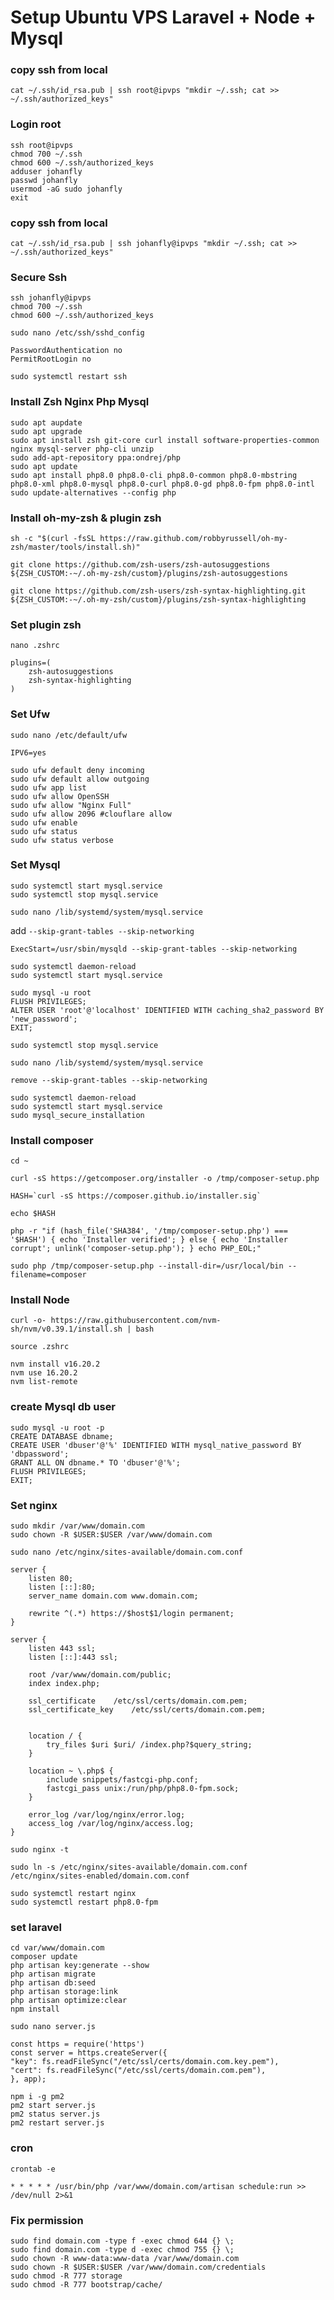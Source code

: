 # Setup Ubuntu VPS Laravel + Node + Mysql

### copy ssh from local
```
cat ~/.ssh/id_rsa.pub | ssh root@ipvps "mkdir ~/.ssh; cat >> ~/.ssh/authorized_keys"
```

### Login root
```
ssh root@ipvps
chmod 700 ~/.ssh
chmod 600 ~/.ssh/authorized_keys
adduser johanfly
passwd johanfly
usermod -aG sudo johanfly
exit
```
### copy ssh from local
```
cat ~/.ssh/id_rsa.pub | ssh johanfly@ipvps "mkdir ~/.ssh; cat >> ~/.ssh/authorized_keys"
```

### Secure Ssh
```
ssh johanfly@ipvps
chmod 700 ~/.ssh
chmod 600 ~/.ssh/authorized_keys
```

`sudo nano /etc/ssh/sshd_config`
```
PasswordAuthentication no
PermitRootLogin no
```
```
sudo systemctl restart ssh
```

### Install Zsh Nginx Php Mysql
```
sudo apt aupdate
sudo apt upgrade
sudo apt install zsh git-core curl install software-properties-common nginx mysql-server php-cli unzip
sudo add-apt-repository ppa:ondrej/php
sudo apt update
sudo apt install php8.0 php8.0-cli php8.0-common php8.0-mbstring php8.0-xml php8.0-mysql php8.0-curl php8.0-gd php8.0-fpm php8.0-intl
sudo update-alternatives --config php
```

### Install oh-my-zsh & plugin zsh
```
sh -c "$(curl -fsSL https://raw.github.com/robbyrussell/oh-my-zsh/master/tools/install.sh)"
```
```
git clone https://github.com/zsh-users/zsh-autosuggestions ${ZSH_CUSTOM:-~/.oh-my-zsh/custom}/plugins/zsh-autosuggestions
```
```
git clone https://github.com/zsh-users/zsh-syntax-highlighting.git ${ZSH_CUSTOM:-~/.oh-my-zsh/custom}/plugins/zsh-syntax-highlighting
```

### Set plugin zsh 
`nano .zshrc`
```
plugins=( 
    zsh-autosuggestions
    zsh-syntax-highlighting
)
```
### Set Ufw 

`sudo nano /etc/default/ufw`
```
IPV6=yes
```
```
sudo ufw default deny incoming
sudo ufw default allow outgoing
sudo ufw app list
sudo ufw allow OpenSSH
sudo ufw allow "Nginx Full"
sudo ufw allow 2096 #clouflare allow
sudo ufw enable
sudo ufw status
sudo ufw status verbose
```
### Set Mysql

```
sudo systemctl start mysql.service
sudo systemctl stop mysql.service
```

`sudo nano /lib/systemd/system/mysql.service`

add `--skip-grant-tables --skip-networking`
```
ExecStart=/usr/sbin/mysqld --skip-grant-tables --skip-networking
```
```
sudo systemctl daemon-reload
sudo systemctl start mysql.service
```
```
sudo mysql -u root
FLUSH PRIVILEGES;
ALTER USER 'root'@'localhost' IDENTIFIED WITH caching_sha2_password BY 'new_password';
EXIT;
```
```
sudo systemctl stop mysql.service
```
`sudo nano /lib/systemd/system/mysql.service`

`remove --skip-grant-tables --skip-networking`
```
sudo systemctl daemon-reload
sudo systemctl start mysql.service
sudo mysql_secure_installation
```

### Install composer

```
cd ~
```
```
curl -sS https://getcomposer.org/installer -o /tmp/composer-setup.php
```
```
HASH=`curl -sS https://composer.github.io/installer.sig`
```
```
echo $HASH
```
```
php -r "if (hash_file('SHA384', '/tmp/composer-setup.php') === '$HASH') { echo 'Installer verified'; } else { echo 'Installer corrupt'; unlink('composer-setup.php'); } echo PHP_EOL;"
```
```
sudo php /tmp/composer-setup.php --install-dir=/usr/local/bin --filename=composer
```

### Install Node
```
curl -o- https://raw.githubusercontent.com/nvm-sh/nvm/v0.39.1/install.sh | bash
```
```
source .zshrc                              
```
```
nvm install v16.20.2
nvm use 16.20.2
nvm list-remote
```
### create Mysql db user
```
sudo mysql -u root -p
CREATE DATABASE dbname;
CREATE USER 'dbuser'@'%' IDENTIFIED WITH mysql_native_password BY 'dbpassword';
GRANT ALL ON dbname.* TO 'dbuser'@'%';
FLUSH PRIVILEGES;
EXIT;
```
### Set nginx
```
sudo mkdir /var/www/domain.com
sudo chown -R $USER:$USER /var/www/domain.com
```
`sudo nano /etc/nginx/sites-available/domain.com.conf`

```
server {
    listen 80;
    listen [::]:80;
    server_name domain.com www.domain.com;
   
    rewrite ^(.*) https://$host$1/login permanent;
}

server {
    listen 443 ssl;
    listen [::]:443 ssl;

    root /var/www/domain.com/public;
    index index.php;

    ssl_certificate    /etc/ssl/certs/domain.com.pem;
    ssl_certificate_key    /etc/ssl/certs/domain.com.pem;


    location / {
        try_files $uri $uri/ /index.php?$query_string;
    }

    location ~ \.php$ {
        include snippets/fastcgi-php.conf;
        fastcgi_pass unix:/run/php/php8.0-fpm.sock;
    }

    error_log /var/log/nginx/error.log;
    access_log /var/log/nginx/access.log;
}
```


```
sudo nginx -t
```
```
sudo ln -s /etc/nginx/sites-available/domain.com.conf /etc/nginx/sites-enabled/domain.com.conf
```
```
sudo systemctl restart nginx
sudo systemctl restart php8.0-fpm
```

### set laravel
```
cd var/www/domain.com
composer update
php artisan key:generate --show
php artisan migrate 
php artisan db:seed
php artisan storage:link
php artisan optimize:clear
npm install
```
`sudo nano server.js`
```
const https = require('https')
const server = https.createServer({
"key": fs.readFileSync("/etc/ssl/certs/domain.com.key.pem"),
"cert": fs.readFileSync("/etc/ssl/certs/domain.com.pem"),
}, app);
```
```
npm i -g pm2
pm2 start server.js 
pm2 status server.js 
pm2 restart server.js 
```
### cron
`crontab -e`
```
* * * * * /usr/bin/php /var/www/domain.com/artisan schedule:run >> /dev/null 2>&1
```
### Fix permission

```
sudo find domain.com -type f -exec chmod 644 {} \;
sudo find domain.com -type d -exec chmod 755 {} \;
sudo chown -R www-data:www-data /var/www/domain.com
sudo chown -R $USER:$USER /var/www/domain.com/credentials
sudo chmod -R 777 storage
sudo chmod -R 777 bootstrap/cache/
```